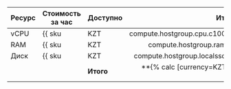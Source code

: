 | Ресурс | Стоимость за час | Доступно | Итого |
| --- | --- | --- | ---: |
| vCPU | {{ sku|KZT|compute.hostgroup.cpu.c100.v3|string }}/vCPU | 108 vCPU | {% calc [currency=KZT] {{ sku|KZT|compute.hostgroup.cpu.c100.v3|number }} × 108 %} |
| RAM | {{ sku|KZT|compute.hostgroup.ram.v3|string }}/ГБ | 704 ГБ | {% calc [currency=KZT] {{ sku|KZT|compute.hostgroup.ram.v3|number }} × 704 %} |
| Диск | {{ sku|KZT|compute.hostgroup.localssd.v1|string }}/ГБ | 19&nbsp;200 ГБ | {% calc [currency=KZT] {{ sku|KZT|compute.hostgroup.localssd.v1|number }} × 19200 %} |
| | | **Итого** | **{% calc [currency=KZT] {{ sku|KZT|compute.hostgroup.cpu.c100.v3|number }} × 108 + {{ sku|KZT|compute.hostgroup.ram.v3|number }} × 704 + {{ sku|KZT|compute.hostgroup.localssd.v1|number }} × 19200 %}** |
